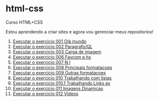 # html-css
Curso HTML+CSS


Estou aprendendo a criar sites e agora vou gerenciar meus repositorios!

<ol>

<li><a href="https://eduadovieira.github.io/html-css/exercicios/ex001/index.html">Executar o exercicio 001 Olá mundo<a></li>

<li><a href="https://eduadovieira.github.io/html-css/exercicios/ex002/index.html">Executar o exercicio 002 Paragrafo/QL<a></li>

<li><a href="https://eduadovieira.github.io/html-css/exercicios/ex003/index.html">Executar o exercicio 003 Carga de imagem<a></li>

<li><a href="https://eduadovieira.github.io/html-css/exercicios/ex006/index.html">Executar o exercicio 006 Favcom e hx<a></li>

<li><a href="https://eduadovieira.github.io/html-css/exercicios/ex007/index.html">Executar o exercicio 007 N I<a></li>

<li><a href="https://eduadovieira.github.io/html-css/exercicios/ex008/index.html">Executar o exercicio 008 Principais formatacoes<a></li>

<li><a href="https://eduadovieira.github.io/html-css/exercicios/ex009/index.html">Executar o exercicio 009 Outras formatacoes<a></li>

<li><a href="https://eduadovieira.github.io/html-css/exercicios/ex010/index.html">Executar o exercicio 010 Trabalhando com listas<a></li>

<li><a href="https://eduadovieira.github.io/html-css/exercicios/ex010.1/index.html">Executar o exercicio 010.1 Trabalhando Links ex<a></li>

<li><a href="https://eduadovieira.github.io/html-css/exercicios/ex011/index.html">Executar o exercicio 011 Imagens Dinamicas<a></li>

<li><a href="https://eduadovieira.github.io/html-css/exercicios/ex012/index.html">Executar o exercicio 012 Videos<a></li>
